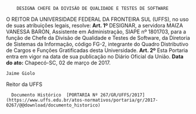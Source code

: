         DESIGNA CHEFE DA DIVISÃO DE QUALIDADE E TESTES DE SOFTWARE  

 O REITOR DA UNIVERSIDADE FEDERAL DA FRONTEIRA SUL (UFFS), no uso de suas atribuições legais, resolve:   **Art. 1º** DESIGNAR, a servidora MAIZA VANESSA BARON, Assistente em Administração, SIAPE nº 1801703, para a função de Chefe da Divisão de Qualidade e Testes de Software, da Diretoria de Sistemas da Informação, código FG-2, integrante do Quadro Distributivo de Cargos e Funções Gratificadas desta Universidade.   **Art. 2º** Esta Portaria entra em vigor na data de sua publicação no Diário Oficial da União.      **Data do ato:** Chapecó-SC, 02 de março de 2017.   
 

    Jaime Giolo   
 Reitor da UFFS 

      Documento Histórico  [PORTARIA Nº 267/GR/UFFS/2017](https://www.uffs.edu.br/atos-normativos/portaria/gr/2017-0267/@@download/documento_historico)     
      
